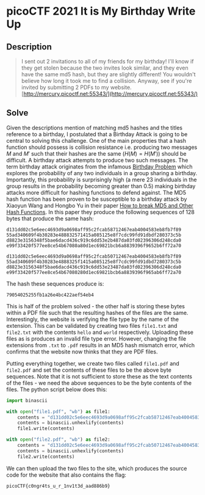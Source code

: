 # picoCTF 2021 It is My Birthday Write Up

## Description

> I sent out 2 invitations to all of my friends for my birthday! I'll know if they get stolen because the two invites look similar, and they even have the same md5 hash, but they are slightly different! You wouldn't believe how long it took me to find a collision. Anyway, see if you're invited by submitting 2 PDFs to my website. [http://mercury.picoctf.net:55343/](http://mercury.picoctf.net:55343/)

## Solve

Given the descriptions mention of matching md5 hashes and the titles reference to a birthday, I postulated that a Birthday Attack is going to be central to solving this challenge. One of the main properties that a hash function should possess is collision resistance i.e. producing two messages $M$ and $M'$ such that their hashes are the same ($H(M) = H(M')$) should be difficult. A birthday attack attempts to produce two such messages. The term birthday attack originates from the infamous [Birthday Problem](https://en.wikipedia.org/wiki/Birthday_problem) which explores the probability of any two individuals in a group sharing a birthday. Importantly, this probability is surprisingly high (a mere 23 individuals in the group results in the probability becoming greater than 0.5) making birthday attacks more difficult for hashing functions to defend against. The MD5 hash function has been proven to be susceptible to a birthday attack by Xiaoyun Wang and Hongbo Yu in their paper [How to break MD5 and Other Hash Functions](http://merlot.usc.edu/csac-f06/papers/Wang05a.pdf). In this paper they produce the following sequences of 128 bytes that produce the same hash:

```
d131dd02c5e6eec4693d9a0698aff95c2fcab58712467eab4004583eb8fb7f89 
55ad340609f4b30283e488832571415a085125e8f7cdc99fd91dbdf280373c5b 
d8823e3156348f5bae6dacd436c919c6dd53e2b487da03fd02396306d248cda0 
e99f33420f577ee8ce54b67080a80d1ec69821bcb6a8839396f9652b6ff72a70
```

```
d131dd02c5e6eec4693d9a0698aff95c2fcab50712467eab4004583eb8fb7f89 
55ad340609f4b30283e4888325f1415a085125e8f7cdc99fd91dbd7280373c5b 
d8823e3156348f5bae6dacd436c919c6dd53e23487da03fd02396306d248cda0 
e99f33420f577ee8ce54b67080280d1ec69821bcb6a8839396f965ab6ff72a70
```

The hash these sequences produce is:

```
79054025255fb1a26e4bc422aef54eb4
```

This is half of the problem solved - the other half is storing these bytes within a PDF file such that the resulting hashes of the files are the same. Interestingly, the website is verifying the file type by the name of the extension. This can be validated by creating two files `file1.txt` and `file2.txt` with the contents `hello` and `world` respectively. Uploading these files as is produces an invalid file type error. However, changing the file extensions from `.txt` to `.pdf` results in an MD5 hash mismatch error, which confirms that the website now thinks that they are PDF files.

Putting everything together, we create two files called `file1.pdf` and `file2.pdf` and set the contents of these files to be the above byte sequences. Note that it is not sufficient to store these as the text contents of the files - we need the above sequences to be the byte contents of the files. The python script below does this:

```python
import binascii

with open("file1.pdf", "wb") as file1:
    contents = "d131dd02c5e6eec4693d9a0698aff95c2fcab58712467eab4004583eb8fb7f8955ad340609f4b30283e488832571415a085125e8f7cdc99fd91dbdf280373c5bd8823e3156348f5bae6dacd436c919c6dd53e2b487da03fd02396306d248cda0e99f33420f577ee8ce54b67080a80d1ec69821bcb6a8839396f9652b6ff72a70"
    contents = binascii.unhexlify(contents)
    file1.write(contents) 

with open("file2.pdf", "wb") as file2:
    contents = "d131dd02c5e6eec4693d9a0698aff95c2fcab50712467eab4004583eb8fb7f8955ad340609f4b30283e4888325f1415a085125e8f7cdc99fd91dbd7280373c5bd8823e3156348f5bae6dacd436c919c6dd53e23487da03fd02396306d248cda0e99f33420f577ee8ce54b67080280d1ec69821bcb6a8839396f965ab6ff72a70"
    contents = binascii.unhexlify(contents)
    file2.write(contents) 
```

We can then upload the two files to the site, which produces the source code for the website that also contains the flag:

```
picoCTF{c0ngr4ts_u_r_1nv1t3d_aad886b9}
```